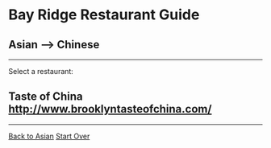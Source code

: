 # Bay Ridge Restaurant Guide
## Asian --> Chinese
---
Select a restaurant:
## Taste of China http://www.brooklyntasteofchina.com/
---
[Back to Asian](../home.md)
[Start Over]()